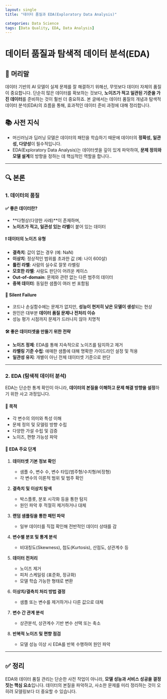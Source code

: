 ```yaml
---
layout: single
title: "데이터 품질과 EDA(Exploratory Data Analysis)"

categories: Data Science
tags: [Data Quality, EDA, Data Analysis]
---
```

# 데이터 품질과 탐색적 데이터 분석(EDA)

## 📝 머리말

데이터 기반의 AI 모델이 실제 문제를 잘 해결하기 위해선, 무엇보다 데이터 자체의 품질이 중요합니다. 단순히 많은 데이터를 확보하는 것보다, **노이즈가 적고 일관된 기준을 가진 데이터**를 준비하는 것이 훨씬 더 중요하죠. 본 글에서는 데이터 품질의 개념과 탐색적 데이터 분석(EDA)의 흐름을 통해, 효과적인 데이터 준비 과정에 대해 정리합니다.

## 📚 사전 지식

- 머신러닝과 딥러닝 모델은 데이터의 패턴을 학습하기 때문에 데이터의 **정확성, 일관성, 다양성**이 필수적입니다.
- EDA(Exploratory Data Analysis)는 데이터셋을 깊이 있게 파악하여, **문제 정의와 모델 설계**의 방향을 정하는 데 핵심적인 역할을 합니다..

---

## 🔍 본론

### 1. 데이터의 품질

#### ✅ 좋은 데이터란?
- **다형상(다양한 사례)**이 존재하며,
- **노이즈가 적고, 일관성 있는 라벨**이 붙어 있는 데이터

#### ❗ 데이터의 노이즈 유형
- **결측치**: 값이 없는 경우 (예: NaN)
- **이상치**: 정상적인 범위를 초과한 값 (예: 나이 600살)
- **틀린 라벨**: 사람의 실수로 잘못 라벨링
- **모호한 라벨**: 사람도 판단이 어려운 케이스
- **Out-of-domain**: 문제와 관련 없는 다른 범주의 데이터
- **중복 데이터**: 동일한 샘플이 여러 번 포함됨

#### 🧨 Silent Failure
- 코드나 손실함수에는 문제가 없지만, **성능이 현저히 낮은 모델이 생성**되는 현상
- 원인은 대부분 **데이터 품질 문제나 전처리 이슈**
- 성능 평가 시점까지 문제가 드러나지 않아 치명적

#### 🛠 좋은 데이터셋을 만들기 위한 전략
- **노이즈 정제**: EDA를 통해 지속적으로 노이즈를 탐지하고 제거
- **라벨링 기준 수립**: 애매한 샘플에 대해 명확한 가이드라인 설정 및 적용
- **일관성 유지**: 개별이 아닌 전체 데이터셋 기준으로 판단

---

### 2. EDA (탐색적 데이터 분석)

EDA는 단순한 통계 확인이 아니라, **데이터의 본질을 이해하고 문제 해결 방향을 설정**하기 위한 사고 과정입니다.

#### 🎯 목적
- 각 변수의 의미와 특성 이해
- 문제 정의 및 모델링 방향 수립
- 다양한 가설 수립 및 검증
- 노이즈, 편향 가능성 파악

#### 🧪 EDA 주요 단계

1. **데이터셋 기본 정보 확인**
   - 샘플 수, 변수 수, 변수 타입(범주형/수치형/비정형)
   - 각 변수의 이론적 범위 및 범주 확인

2. **결측치 및 이상치 탐색**
   - 박스플롯, 분포 시각화 등을 통한 탐지
   - 원인 파악 후 적절히 제거하거나 대체

3. **랜덤 샘플링을 통한 패턴 파악**
   - 일부 데이터를 직접 확인해 전반적인 데이터 상태를 감

4. **변수별 분포 및 통계 분석**
   - 비대칭도(Skewness), 첨도(Kurtosis), 산점도, 상관계수 등

5. **데이터 전처리**
   - 노이즈 제거
   - 피처 스케일링 (표준화, 정규화)
   - 모델 학습 가능한 형태로 변환

6. **이상치/결측치 처리 방법 결정**
   - 샘플 또는 변수를 제거하거나 다른 값으로 대체

7. **변수 간 관계 분석**
   - 상관분석, 상관계수 기반 변수 선택 또는 축소

8. **반복적 노이즈 및 편향 점검**
   - 모델 성능 이상 시 EDA를 반복 수행하여 원인 파악

---

## ✅ 정리

EDA와 데이터 품질 관리는 단순한 사전 작업이 아니라, **모델 성능과 서비스 성공을 결정짓는 핵심 요소**입니다. 데이터의 본질을 파악하고, 사소한 문제를 미리 정리하는 것이 오히려 모델링보다 더 중요할 수 있습니다.
